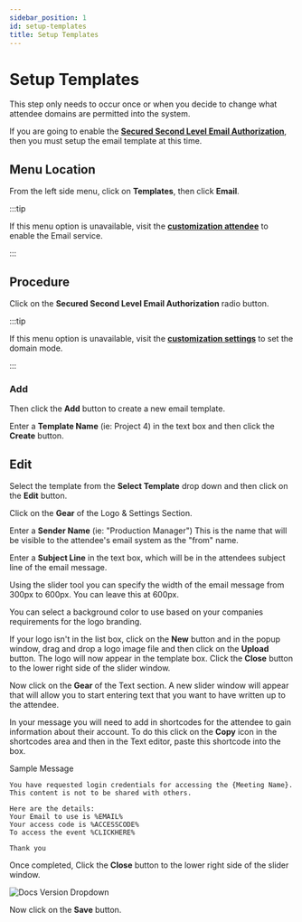```yaml
---
sidebar_position: 1
id: setup-templates
title: Setup Templates
---
```


# Setup Templates

This step only needs to occur once or when you decide to change what attendee domains are permitted into the system.

If you are going to enable the  **[Secured Second Level Email Authorization](/faqs/terminology/sslea)**, then you must setup the email template at this time.

## Menu Location

From the left side menu, click on **Templates**, then click **Email**.

:::tip

If this menu option is unavailable, visit the **[customization attendee](attendee-option)** to enable the Email service.

:::

## Procedure

Click on the **Secured Second Level Email Authorization** radio button.

:::tip

If this menu option is unavailable, visit the **[customization settings](domain-customization)** to set the domain mode.

:::

### Add

Then click the **Add** button to create a new email template.

Enter a **Template Name** (ie: Project 4) in the text box and then click the **Create** button.

## Edit

Select the template from the **Select Template** drop down and then click on the **Edit** button.

Click on the **Gear** of the Logo & Settings Section.

Enter a **Sender Name** (ie: "Production Manager")  This is the name that will be visible to the attendee's email system as the "from" name.

Enter a **Subject Line** in the text box, which will be in the attendees subject line of the email message.

Using the slider tool you can specify the width of the email message from 300px to 600px. You can leave this at 600px.

You can select a background color to use based on your companies requirements for the logo branding.

If your logo isn't in the list box, click on the **New** button and in the popup window, drag and drop a logo image file and then click on the **Upload** button.  The logo will now appear in the template box.  Click the **Close** button to the lower right side of the slider window.

Now click on the **Gear** of the Text section.  A new slider window will appear that will allow you to start entering text that you want to have written up to the attendee.

In your message you will need to add in shortcodes for the attendee to gain information about their account.  To do this click on the **Copy** icon in the shortcodes area and then in the Text editor, paste this shortcode into the box.

Sample Message

```
You have requested login credentials for accessing the {Meeting Name}.
This content is not to be shared with others.

Here are the details:  
Your Email to use is %EMAIL%  
Your access code is %ACCESSCODE%  
To access the event %CLICKHERE%  

Thank you

```


Once completed, Click the **Close** button to the lower right side of the slider window.

![Docs Version Dropdown](/img/templates/sslea.jpg)

Now click on the **Save** button.

